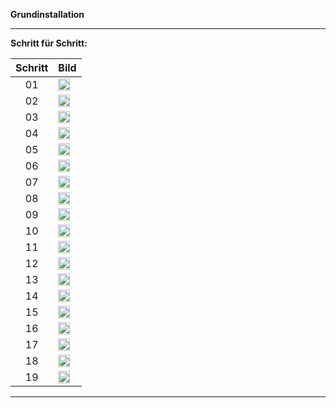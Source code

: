 **Grundinstallation**

---

**Schritt für Schritt:**

| Schritt | Bild |
| :-----: | ---- |
| 01      | <img width="80%" src="https://github.com/dr-woitschek/minecraft/blob/main/JavaEdition/Dedicated_Server/01_Grundinstallation/Bilder/Install_01.jpeg"> |
| 02      | <img width="80%" src="https://github.com/dr-woitschek/minecraft/blob/main/JavaEdition/Dedicated_Server/01_Grundinstallation/Bilder/Install_02.jpeg"> |
| 03      | <img width="80%" src="https://github.com/dr-woitschek/minecraft/blob/main/JavaEdition/Dedicated_Server/01_Grundinstallation/Bilder/Install_03.jpeg"> |
| 04      | <img width="80%" src="https://github.com/dr-woitschek/minecraft/blob/main/JavaEdition/Dedicated_Server/01_Grundinstallation/Bilder/Install_04.jpeg"> |
| 05      | <img width="80%" src="https://github.com/dr-woitschek/minecraft/blob/main/JavaEdition/Dedicated_Server/01_Grundinstallation/Bilder/Install_05.jpeg"> |
| 06      | <img width="80%" src="https://github.com/dr-woitschek/minecraft/blob/main/JavaEdition/Dedicated_Server/01_Grundinstallation/Bilder/Install_06.jpeg"> |
| 07      | <img width="80%" src="https://github.com/dr-woitschek/minecraft/blob/main/JavaEdition/Dedicated_Server/01_Grundinstallation/Bilder/Install_07.jpeg"> |
| 08      | <img width="80%" src="https://github.com/dr-woitschek/minecraft/blob/main/JavaEdition/Dedicated_Server/01_Grundinstallation/Bilder/Install_08.jpeg"> |
| 09      | <img width="80%" src="https://github.com/dr-woitschek/minecraft/blob/main/JavaEdition/Dedicated_Server/01_Grundinstallation/Bilder/Install_09.jpeg"> |
| 10      | <img width="80%" src="https://github.com/dr-woitschek/minecraft/blob/main/JavaEdition/Dedicated_Server/01_Grundinstallation/Bilder/Install_10.jpeg"> |
| 11      | <img width="80%" src="https://github.com/dr-woitschek/minecraft/blob/main/JavaEdition/Dedicated_Server/01_Grundinstallation/Bilder/Install_11.jpeg"> |
| 12      | <img width="80%" src="https://github.com/dr-woitschek/minecraft/blob/main/JavaEdition/Dedicated_Server/01_Grundinstallation/Bilder/Install_12.jpeg"> |
| 13      | <img width="80%" src="https://github.com/dr-woitschek/minecraft/blob/main/JavaEdition/Dedicated_Server/01_Grundinstallation/Bilder/Install_13.jpeg"> |
| 14      | <img width="80%" src="https://github.com/dr-woitschek/minecraft/blob/main/JavaEdition/Dedicated_Server/01_Grundinstallation/Bilder/Install_14.jpeg"> |
| 15      | <img width="80%" src="https://github.com/dr-woitschek/minecraft/blob/main/JavaEdition/Dedicated_Server/01_Grundinstallation/Bilder/Install_15.jpeg"> |
| 16      | <img width="80%" src="https://github.com/dr-woitschek/minecraft/blob/main/JavaEdition/Dedicated_Server/01_Grundinstallation/Bilder/Install_16.jpeg"> |
| 17      | <img width="80%" src="https://github.com/dr-woitschek/minecraft/blob/main/JavaEdition/Dedicated_Server/01_Grundinstallation/Bilder/Install_17.jpeg"> |
| 18      | <img width="80%" src="https://github.com/dr-woitschek/minecraft/blob/main/JavaEdition/Dedicated_Server/01_Grundinstallation/Bilder/Install_18.jpeg"> |
| 19      | <img width="80%" src="https://github.com/dr-woitschek/minecraft/blob/main/JavaEdition/Dedicated_Server/01_Grundinstallation/Bilder/Install_19.jpeg"> |

---
